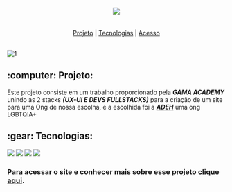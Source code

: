 <br>
<div align="center">
  <img src="https://user-images.githubusercontent.com/29720117/141602763-36ceaeae-9e93-419a-8dad-48edc0d5ba77.png"/>
</div>
<br>
<br>
<div align="center">
  <a href="#projeto">Projeto</a>  |
  <a href="#tecnologias">Tecnologias</a>  |
  <a href="#acesso"><span>Acesso</span></a> 
</div>
<br>

![1](https://user-images.githubusercontent.com/29720117/141602442-e7a9da2b-11eb-44ed-871e-a2144ae9127a.png)

<h2 align="center">
  
 <h2 id="projeto">:computer: Projeto:</h2>
  
  <p>Este projeto consiste em um trabalho proporcionado pela <b><i>GAMA ACADEMY</i></b> unindo as 2 stacks <b><i>(UX-UI E DEVS FULLSTACKS)</i></b> para a criação de um site para uma Ong de nossa escolha, e a escolhida foi a <a href="https://www.instagram.com/adehonline/" target="_blank"><b><i>ADEH</i></b></a> uma ong LGBTQIA+</p>
  
  
  <h2 id="tecnologias">:gear: Tecnologias:</h2>
  
  <p>
    <img src="https://img.shields.io/badge/HTML5-E34F26?style=for-the-badge&logo=html5&logoColor=white"/>
    <img src="https://img.shields.io/badge/CSS3-1572B6?style=for-the-badge&logo=css3&logoColor=white"/>
    <img src="https://img.shields.io/badge/JavaScript-323330?style=for-the-badge&logo=javascript&logoColor=F7DF1E"/>
    <img src="https://img.shields.io/badge/Bootstrap-563D7C?style=for-the-badge&logo=bootstrap&logoColor=white"/>
    
  </p>
  
  <h3 id="acesso">Para acessar o site e conhecer mais sobre esse projeto <a href="https://projeto-adeh.netlify.app/">clique aqui</a>.</h3>
